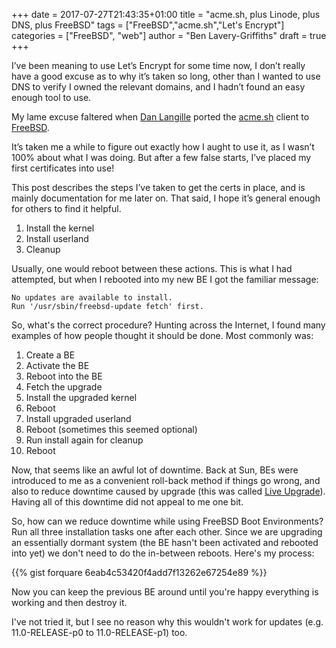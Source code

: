 +++
date = 2017-07-27T21:43:35+01:00
title = "acme.sh, plus Linode, plus DNS, plus FreeBSD"
tags = ["FreeBSD","acme.sh","Let's Encrypt"]
categories =  ["FreeBSD", "web"]
author = "Ben Lavery-Griffiths"
draft = true
+++

I’ve been meaning to use Let’s Encrypt for some time now, I don’t really have a good excuse as to why it’s taken so long, other than I wanted to use DNS to verify I owned the relevant domains, and I hadn’t found an easy enough tool to use.

My lame excuse faltered when [Dan Langille](http://dan.langille.org) ported the [acme.sh](https://github.com/Neilpang/acme.sh) client to [FreeBSD](http://www.freshports.org/security/acme.sh/).

It’s taken me a while to figure out exactly how I aught to use it, as I wasn’t 100% about what I was doing.  But after a few false starts, I’ve placed my first certificates into use!

This post describes the steps I’ve taken to get the certs in place, and is mainly documentation for me later on.  That said, I hope it’s general enough for others to find it helpful.


1. Install the kernel
2. Install userland
3. Cleanup

Usually, one would reboot between these actions.  This is what I had attempted, but when I rebooted into my new BE I got the familiar message:

    No updates are available to install.
    Run '/usr/sbin/freebsd-update fetch' first.

So, what's the correct procedure?  Hunting across the Internet, I found many examples of how people thought it should be done.  Most commonly was:

1. Create a BE
2. Activate the BE
3. Reboot into the BE
4. Fetch the upgrade
5. Install the upgraded kernel
6. Reboot
7. Install upgraded userland
8. Reboot (sometimes this seemed optional)
9. Run install again for cleanup
10. Reboot

Now, that seems like an awful lot of downtime.  Back at Sun, BEs were introduced to me as a convenient roll-back method if things go wrong, and also to reduce downtime caused by upgrade (this was called [Live Upgrade](/2008/11/21/sun---week-twenty/)).  Having all of this downtime did not appeal to me one bit.

So, how can we reduce downtime while using FreeBSD Boot Environments?  Run all three installation tasks one after each other.  Since we are upgrading an essentially dormant system (the BE hasn't been activated and rebooted into yet) we don't need to do the in-between reboots.  Here's my process:

{{% gist forquare 6eab4c53420f4add7f13262e67254e89 %}}

Now you can keep the previous BE around until you're happy everything is working and then destroy it.

I've not tried it, but I see no reason why this wouldn't work for updates (e.g. 11.0-RELEASE-p0 to 11.0-RELEASE-p1) too.
